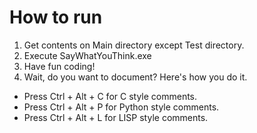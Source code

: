 # How to run

1. Get contents on Main directory except Test directory.
2. Execute SayWhatYouThink.exe
3. Have fun coding!
4. Wait, do you want to document? Here's how you do it.
  * Press Ctrl + Alt + C for C style comments.
  * Press Ctrl + Alt + P for Python style comments.
  * Press Ctrl + Alt + L for LISP style comments.
